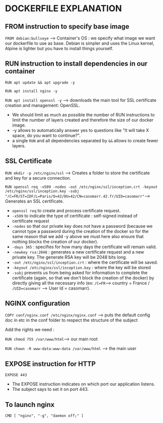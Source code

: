 # DOCKERFILE EXPLANATION

## FROM instruction to specify base image
`FROM debian:bullseye` --> Container's OS : we specify what image we want our dockerfile to use as base.
Debian is simpler and uses the Linux kernel, Alpine is lighter but you have to install things yourself.

## RUN instruction to install dependencies in our container

`RUN apt update && apt upgrade -y`

`RUN apt install nginx -y`

`RUN apt install openssl -y` --> downloads the main tool for SSL certificate creation and management: OpenSSL.

- We should limit as much as possible the number of RUN instructions to limit the number of layers created and therefore the size of our docker image.
- -y allows to automatically answer yes to questions like "It will take X space, do you want to continue?".
- a single `RUN` and all dependencies separated by `&&` allows to create fewer layers.

## SSL Certificate

`RUN mkdir -p /etc/nginx/ssl` --> Creates a folder to store the certificate and key for a secure connection.

`RUN openssl req -x509 -nodes -out /etc/nginx/ssl/inception.crt -keyout /etc/nginx/ssl/inception.key -subj "/C=FR/ST=IDF/L=Paris/O=42/OU=42/CN=casomarr.42.fr/UID=casomarr"`--> Generates an SSL certificate.
- `openssl req` to create and process certificate request.
- `-x509` to indicate the type of certificate : self-signed instead of certificate request
- `-nodes` so that our private key does not have a password (because we cannot type a password during the creation of the docker so for the same reason that we add -y above we must here also ensure that nothing blocks the creation of our docker).
- `-days 365` : specifies for how many days the certificate will remain valid.
- `-newkey rsa:2048` : generates a new certificate request and a new private key. The generate RSA key will be 2048 bits long.
- `-out /etc/nginx/ssl/inception.crt` : where the certificate will be saved.
- `-keyout /etc/nginx/ssl/inception.key` : where the key will be stored
- `-subj` prevents us from being asked for information to complete the certificate (again, so that we don't block the creation of the docker) by directly giving all the necessary info (ex: `/C=FR`--> country = France / `/UID=casomarr` --> User Id = casomarr).

## NGINX configuration

`COPY conf/nginx.conf /etc/nginx/nginx.conf` --> puts the default config doc in etc in the conf folder to respect the structure of the subject

Add the rights we need :

`RUN chmod 755 /var/www/html`--> our main root

`RUN chown -R www-data:www-data /var/www/html` --> the main user

## EXPOSE instruction for HTTP

`EXPOSE 443`

- The EXPOSE instruction indicates on which port our application listens.
- The subject says to set it on port 443.

## To launch nginx
`CMD [ "nginx", "-g", "daemon off;" ]`